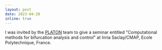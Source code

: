 ```yaml
---
layout: post
date: 2023-04-20
inline: true
---
```


I was invited by the [PLATON](https://team.inria.fr/platon/) team to give a seminar entitled "Computational methods for bifurcation analysis and control" at Inria Saclay/CMAP, Ecole Polytechnique, France.

